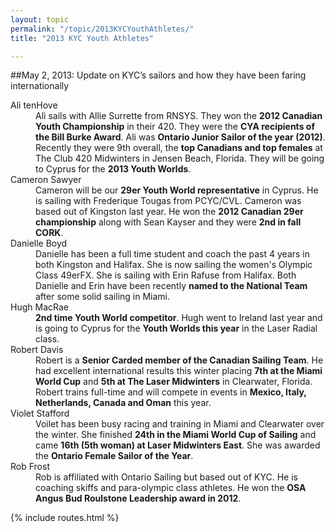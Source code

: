 ```yaml
---
layout: topic
permalink: "/topic/2013KYCYouthAthletes/"
title: "2013 KYC Youth Athletes"

---
```


##May 2, 2013: Update on KYC’s sailors and how they have been faring internationally

<dl>

<dt>Ali tenHove</dt>
<dd>Ali sails with Allie Surrette from RNSYS. They won the <strong>2012 Canadian Youth Championship</strong> in their 420. They were the <strong>CYA recipients of the Bill Burke Award</strong>. Ali was <strong>Ontario Junior Sailor of the year (2012)</strong>. Recently they were 9th overall, the <strong>top Canadians and top females</strong> at The Club 420 Midwinters in Jensen Beach, Florida. They will be going to Cyprus for the <strong>2013 Youth Worlds</strong>.
</dd>

<dt>Cameron Sawyer</dt>
<dd>Cameron will be our <strong>29er Youth World representative</strong> in Cyprus. He is sailing with Frederique Tougas from PCYC/CVL. Cameron was based out of Kingston last year. He won the <strong>2012 Canadian 29er championship</strong> along with Sean Kayser and they were <strong>2nd in fall CORK</strong>.
</dd>



<dt>Danielle Boyd</dt>
<dd>Danielle has been a full time student and coach the past 4 years in both Kingston and Halifax. She is now sailing the women's Olympic Class 49erFX. She is sailing with Erin Rafuse from Halifax. Both Danielle and Erin have been recently <strong>named to the National Team</strong> after some solid sailing in Miami.
</dd>

<dt>Hugh MacRae</dt>
<dd><strong>2nd time Youth World competitor</strong>. Hugh went to Ireland last year and is going to Cyprus for the <strong>Youth Worlds this year</strong> in the Laser Radial class.
</dd>

<dt>Robert Davis</dt>
<dd>Robert is a <strong>Senior Carded member of the Canadian Sailing Team</strong>. He had excellent international results this winter placing <strong>7th at the Miami World Cup</strong> and <strong>5th at The Laser Midwinters</strong> in Clearwater, Florida. Robert trains full-time and will compete in events in <strong>Mexico, Italy, Netherlands, Canada and Oman</strong> this year.
</dd>

<dt>Violet Stafford</dt>
<dd>Voilet has been busy racing and training in Miami and Clearwater over the winter. She finished <strong>24th in the Miami World Cup of Sailing</strong> and came <strong>16th (5th woman) at Laser Midwinters East</strong>. She was awarded the <strong>Ontario Female Sailor of the Year</strong>.
</dd>

<dt>Rob Frost</dt>
<dd>Rob is affiliated with Ontario Sailing but based out of KYC. He is coaching skiffs and para-olympic class athletes. He won the <strong>OSA Angus Bud Roulstone Leadership award in 2012</strong>.
</dd>
</dl>

{% include routes.html %}
